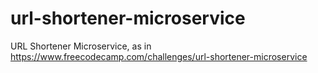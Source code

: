 # url-shortener-microservice
URL Shortener Microservice, as in https://www.freecodecamp.com/challenges/url-shortener-microservice
